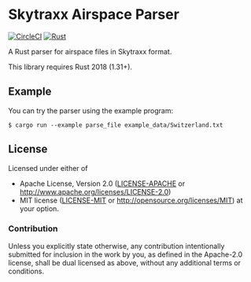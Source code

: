 # Skytraxx Airspace Parser

[![CircleCI][circle-ci-badge]][circle-ci]
[![Rust][rust-badge]][github]

A Rust parser for airspace files in Skytraxx format.

This library requires Rust 2018 (1.31+).


## Example

You can try the parser using the example program:

    $ cargo run --example parse_file example_data/Switzerland.txt


## License

Licensed under either of

 * Apache License, Version 2.0 ([LICENSE-APACHE](LICENSE-APACHE) or
   http://www.apache.org/licenses/LICENSE-2.0)
 * MIT license ([LICENSE-MIT](LICENSE-MIT) or
   http://opensource.org/licenses/MIT) at your option.

### Contribution

Unless you explicitly state otherwise, any contribution intentionally submitted
for inclusion in the work by you, as defined in the Apache-2.0 license, shall
be dual licensed as above, without any additional terms or conditions.


<!-- Badges -->
[circle-ci]: https://circleci.com/gh/dbrgn/skytraxx-airspace-parser/tree/master
[circle-ci-badge]: https://circleci.com/gh/dbrgn/skytraxx-airspace-parser/tree/master.svg?style=shield
[github]: https://github.com/dbrgn/skytraxx-airspace-parser
[rust-badge]: https://img.shields.io/badge/rust-2018%2B-blue.svg?maxAge=3600
